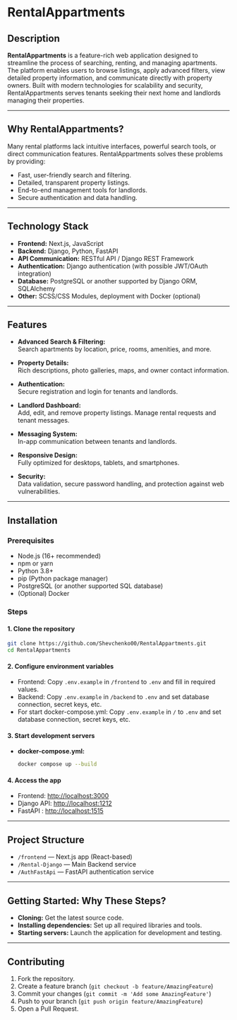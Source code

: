 # RentalAppartments

## Description

**RentalAppartments** is a feature-rich web application designed to streamline the process of searching, renting, and managing apartments. The platform enables users to browse listings, apply advanced filters, view detailed property information, and communicate directly with property owners. Built with modern technologies for scalability and security, RentalAppartments serves tenants seeking their next home and landlords managing their properties.

---

## Why RentalAppartments?

Many rental platforms lack intuitive interfaces, powerful search tools, or direct communication features. RentalAppartments solves these problems by providing:

- Fast, user-friendly search and filtering.
- Detailed, transparent property listings.
- End-to-end management tools for landlords.
- Secure authentication and data handling.

---

## Technology Stack

- **Frontend:** Next.js, JavaScript
- **Backend:** Django, Python, FastAPI
- **API Communication:** RESTful API / Django REST Framework
- **Authentication:** Django authentication (with possible JWT/OAuth integration)
- **Database:** PostgreSQL or another supported by Django ORM, SQLAlchemy
- **Other:** SCSS/CSS Modules, deployment with Docker (optional)

---

## Features

- **Advanced Search & Filtering:**  
  Search apartments by location, price, rooms, amenities, and more.

- **Property Details:**  
  Rich descriptions, photo galleries, maps, and owner contact information.

- **Authentication:**  
  Secure registration and login for tenants and landlords.

- **Landlord Dashboard:**  
  Add, edit, and remove property listings. Manage rental requests and tenant messages.

- **Messaging System:**  
  In-app communication between tenants and landlords.

- **Responsive Design:**  
  Fully optimized for desktops, tablets, and smartphones.

- **Security:**  
  Data validation, secure password handling, and protection against web vulnerabilities.

---

## Installation

### Prerequisites

- Node.js (16+ recommended)
- npm or yarn
- Python 3.8+
- pip (Python package manager)
- PostgreSQL (or another supported SQL database)
- (Optional) Docker

### Steps

#### 1. Clone the repository

```bash
git clone https://github.com/Shevchenko00/RentalAppartments.git
cd RentalAppartments
```

#### 2. Configure environment variables

- Frontend: Copy `.env.example` in `/frontend` to `.env` and fill in required values.
- Backend: Copy `.env.example` in `/backend` to `.env` and set database connection, secret keys, etc.
- For start docker-compose.yml: Copy `.env.example` in `/` to `.env` and set database connection, secret keys, etc.

#### 3. Start development servers

- **docker-compose.yml:**
  ```bash
  docker compose up --build
  ```


#### 4. Access the app

- Frontend: [http://localhost:3000](http://localhost:3000)
- Django API: [http://localhost:1212](http://localhost:1212)
- FastAPI : [http://localhost:1515](http://localhost:1515)

---

## Project Structure

- `/frontend` — Next.js app (React-based)
- `/Rental-Django` — Main Backend service
- `/AuthFastApi` — FastAPI authentication service


---

## Getting Started: Why These Steps?

- **Cloning:** Get the latest source code.
- **Installing dependencies:** Set up all required libraries and tools.
- **Starting servers:** Launch the application for development and testing.

---

## Contributing

1. Fork the repository.
2. Create a feature branch (`git checkout -b feature/AmazingFeature`)
3. Commit your changes (`git commit -m 'Add some AmazingFeature'`)
4. Push to your branch (`git push origin feature/AmazingFeature`)
5. Open a Pull Request.

